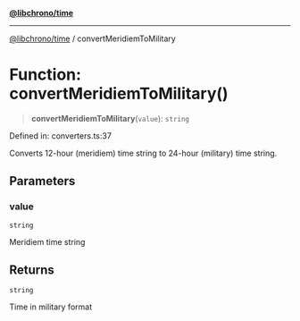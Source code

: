 [**@libchrono/time**](../README.md)

***

[@libchrono/time](../globals.md) / convertMeridiemToMilitary

# Function: convertMeridiemToMilitary()

> **convertMeridiemToMilitary**(`value`): `string`

Defined in: converters.ts:37

Converts 12-hour (meridiem) time string to 24-hour (military) time string.

## Parameters

### value

`string`

Meridiem time string

## Returns

`string`

Time in military format
